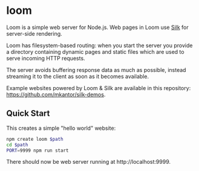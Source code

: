 # loom

Loom is a simple web server for Node.js. Web pages in Loom use [Silk](silk) for
server-side rendering.

Loom has filesystem-based routing: when you start the server you provide a
directory containing dynamic pages and static files which are used to serve
incoming HTTP requests.

The server avoids buffering response data as much as possible, instead streaming
it to the client as soon as it becomes available.

Example websites powered by Loom & Silk are available in this repository:
<https://github.com/mkantor/silk-demos>.

## Quick Start

This creates a simple "hello world" website:

```sh
npm create loom $path
cd $path
PORT=9999 npm run start
```

There should now be web server running at http://localhost:9999.
